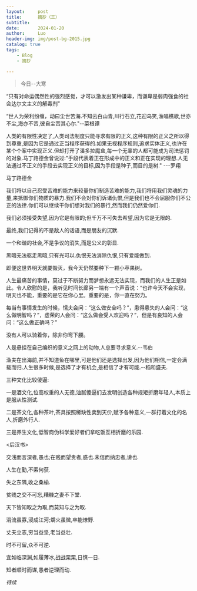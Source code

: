 ```yaml
---
layout:     post
title:      摘抄（三）
subtitle:   
date:       2024-01-20
author:     Luo
header-img: img/post-bg-2015.jpg
catalog: true
tags:
    - Blog
    - 摘抄

---
```


> 今日--大寒
>


“只有对命运偶然性的强烈感觉，才可以激发出某种谦卑，而谦卑是弱肉强食的社会达尔文主义的解毒剂”

“世人为荣利纷缠，动曰尘世苦海.不知云白山青,川行石立,花迎鸟笑,渔唱樵歌,世亦不尘,海亦不苦,彼自尘苦其心尔."--菜根谭

人类的有限性决定了,人类司法制度只能寻求有限的正义,这种有限的正义之所以得到尊重,是因为它是通过正当程序获得的.如果无视程序规则,追求实体正义,也许在某个个案中实现正义.但却打开了潘多拉魔盒,每一个无辜的人都可能成为司法惩罚的对象.马丁路德金曾说过:"手段代表着正在形成中的正义和正在实现的理想.人无法通过不正义的手段去实现正义的目标,因为手段是种子,而目的是树." ---罗翔

马丁路德金

我们将以自己忍受苦难的能力来较量你们制造苦难的能力,我们将用我们灵魂的力量,来抵御你们物质的暴力.我们不会对你们诉诸仇恨,但是我们也不会屈服你们不公正的法律.你们可以继续干你们想对我们的暴行,然而我们仍然爱你们.

我们必须接受失望,因为它是有限的;但千万不可失去希望,因为它是无限的.

最终,我们记得的不是敌人的话语,而是朋友的沉默.

一个和谐的社会,不是争议的消失,而是公义的彰显.

黑暗无法驱走黑暗,只有光可以.仇恨无法消除仇恨,只有爱能做到.

即便这世界明天就要毁灭，我今天仍然要种下一颗小苹果树。

人生最痛苦的事情，莫过于不断努力而梦想永远无法实现，而我们的人生正是如此。令人欣慰的是，我听见时间长廊另一端有一个声音说：“也许今天不会实现，明天也不能，重要的是它在你心里。重要的是，你一直在努力。

每当有事情发生的时候，懦夫会问：”这么做安全吗？”，患得患失的人会问：“这么做明智吗？”，虚荣的人会问：“这么做会受人欢迎吗？”，但是有良知的人会问：“这么做正确吗？”

没有人可以骑着你，除非你弯下腰。

人是悬挂在自己编织的意义之网上的动物,人总要寻求意义.--韦伯

渔夫在出海前,并不知道鱼在哪里,可是他们还是选择出发,因为他们相信,一定会满载而归.人生很多时候,是选择了才有机会,是相信了才有可能.--稻和盛夫.

三种文化比较傻逼:

一是酒文化,位高权重的人无德,油腻傻逼们去发明创造各种规矩折磨年轻人,本质上是服从性测试.

二是茶文化,各种茶叶,茶具按照稀缺性卖到天价,赋予各种意义,一群打着文化的名人,折磨外行人.

三是养生文化,低智商伪科学爱好者们拿吃饭互相折磨的乐园.

<后汉书>

交浅而言深者,愚也;在贱而望贵者,惑也.未信而纳忠者,谤也.

人生在勤,不索何获.

失之东隅,收之桑榆.

贫贱之交不可忘,糟糠之妻不下堂.

天下皆知取之为取,而莫知与之为取.

涓流虽寡,浸成江河;爝火虽微,卒能燎野.

丈夫立志,穷当益坚,老当益壮.

时不可留,众不可逆.

宜如临深渊,如履薄冰,战战栗栗,日慎一日.

知者顺时而谋,愚者逆理而动.

*待续*
